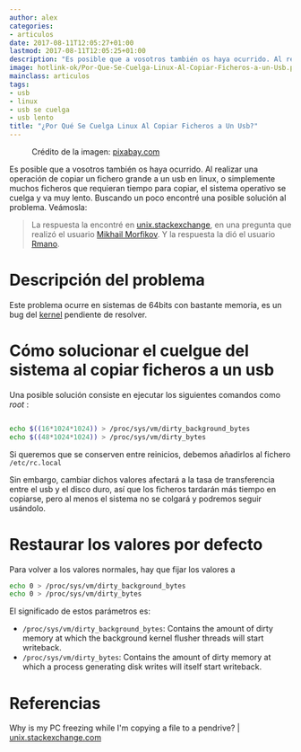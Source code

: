 ```yaml
---
author: alex
categories:
- articulos
date: 2017-08-11T12:05:27+01:00
lastmod: 2017-08-11T12:05:25+01:00
description: "Es posible que a vosotros también os haya ocurrido. Al realizar una  operación de copiar un fichero grande a un usb en linux, o simplemente muchos  ficheros que requieran tiempo para copiar, el sistema operativo se cuelga y va muy  lento. Buscando un poco encontré una posible solución al problema. Veámosla:"
image: hotlink-ok/Por-Que-Se-Cuelga-Linux-Al-Copiar-Ficheros-a-un-Usb.png
mainclass: articulos
tags:
- usb
- linux
- usb se cuelga
- usb lento
title: "¿Por Qué Se Cuelga Linux Al Copiar Ficheros a Un Usb?"
---
```


<figure>
    <amp-img sizes="(min-width: 640px) 640px, 100vw" on="tap:lightbox1" role="button" tabindex="0" layout="responsive" src="/img/hotlink-ok/Por-Que-Se-Cuelga-Linux-Al-Copiar-Ficheros-a-un-Usb.png" title="{{ page.title }}" alt="{{ page.title }}" width="640px" height="320px" />
    <figcaption>Crédito de la imagen: <a href="https://pixabay.com/en/usb-drive-storage-plug-flash-38264/">pixabay.com</a></figcaption>
</figure>


Es posible que a vosotros también os haya ocurrido. Al realizar una operación de copiar un fichero grande a un usb en linux, o simplemente muchos ficheros que requieran tiempo para copiar, el sistema operativo se cuelga y va muy lento. Buscando un poco encontré una posible solución al problema. Veámosla:

> La respuesta la encontré en <a href="http://unix.stackexchange.com" target="_blank" title="stackexchange">unix.stackexchange</a>, en una pregunta que realizó el usuario <a href="http://unix.stackexchange.com/users/52763/mikhail-morfikov" target="_blank" title="">Mikhail Morfikov</a>. Y la respuesta la dió el usuario <a href="http://unix.stackexchange.com/users/52205/rmano" target="_blank" title="">Rmano</a>.

<!--more--><!--ad-->

# Descripción del problema

Este problema ocurre en sistemas de 64bits con bastante memoria, es un bug del <a href="http://lwn.net/Articles/572911/" target="_blank" title="">kernel</a> pendiente de resolver.

# Cómo solucionar el cuelgue del sistema al copiar ficheros a un usb

Una posible solución consiste en ejecutar los siguientes comandos como _root_ :

```bash

echo $((16*1024*1024)) > /proc/sys/vm/dirty_background_bytes
echo $((48*1024*1024)) > /proc/sys/vm/dirty_bytes

```

Si queremos que se conserven entre reinicios, debemos añadirlos al fichero `/etc/rc.local`

Sin embargo, cambiar dichos valores afectará a la tasa de transferencia entre el usb y el disco duro, así que los ficheros tardarán más tiempo en copiarse, pero al menos el sistema no se colgará y podremos seguir usándolo.

# Restaurar los valores por defecto

Para volver a los valores normales, hay que fijar los valores a

```bash
echo 0 > /proc/sys/vm/dirty_background_bytes
echo 0 > /proc/sys/vm/dirty_bytes
```

El significado de estos parámetros es:

- `/proc/sys/vm/dirty_background_bytes`: Contains the amount of dirty memory at which the background kernel flusher threads will start writeback.
- `/proc/sys/vm/dirty_bytes`: Contains the amount of dirty memory at which a process generating disk writes will itself start writeback.

# Referencias

Why is my PC freezing while I'm copying a file to a pendrive? \| [unix.stackexchange.com](http://unix.stackexchange.com/questions/107703/why-is-my-pc-freezing-while-im-copying-a-file-to-a-pendrive "Why is my PC freezing while I'm copying a file to a pendrive?")
